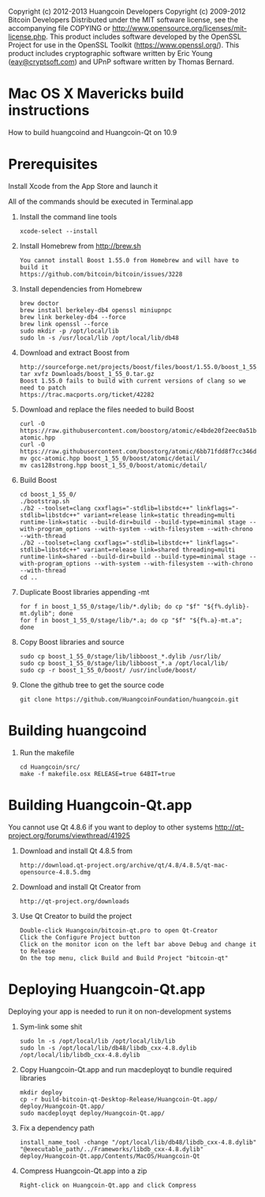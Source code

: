 Copyright (c) 2012-2013 Huangcoin Developers
Copyright (c) 2009-2012 Bitcoin Developers
Distributed under the MIT software license, see the accompanying file
COPYING or http://www.opensource.org/licenses/mit-license.php. This
product includes software developed by the OpenSSL Project for use in the
OpenSSL Toolkit (https://www.openssl.org/). This product includes cryptographic
software written by Eric Young (eay@cryptsoft.com) and UPnP software written by
Thomas Bernard.


Mac OS X Mavericks build instructions
=====================================
How to build huangcoind and Huangcoin-Qt on 10.9


Prerequisites
=============
Install Xcode from the App Store and launch it

All of the commands should be executed in Terminal.app

1.  Install the command line tools

		xcode-select --install

2.  Install Homebrew from http://brew.sh

		You cannot install Boost 1.55.0 from Homebrew and will have to build it
		https://github.com/bitcoin/bitcoin/issues/3228

3.  Install dependencies from Homebrew

		brew doctor
		brew install berkeley-db4 openssl miniupnpc
		brew link berkeley-db4 --force
		brew link openssl --force
		sudo mkdir -p /opt/local/lib
		sudo ln -s /usr/local/lib /opt/local/lib/db48

4.  Download and extract Boost from

		http://sourceforge.net/projects/boost/files/boost/1.55.0/boost_1_55_0.tar.gz/
		tar xvfz Downloads/boost_1_55_0.tar.gz
		Boost 1.55.0 fails to build with current versions of clang so we need to patch
		https://trac.macports.org/ticket/42282

5.  Download and replace the files needed to build Boost

		curl -O https://raw.githubusercontent.com/boostorg/atomic/e4bde20f2eec0a51be14533871d2123bd2ab9cf3/include/boost/atomic/detail/gcc-atomic.hpp
		curl -O https://raw.githubusercontent.com/boostorg/atomic/6bb71fdd8f7cc346d90fb14beb38b7297fc1ffd9/include/boost/atomic/detail/cas128strong.hpp
		mv gcc-atomic.hpp boost_1_55_0/boost/atomic/detail/
		mv cas128strong.hpp boost_1_55_0/boost/atomic/detail/

6.  Build Boost

		cd boost_1_55_0/
		./bootstrap.sh
		./b2 --toolset=clang cxxflags="-stdlib=libstdc++" linkflags="-stdlib=libstdc++" variant=release link=static threading=multi runtime-link=static --build-dir=build --build-type=minimal stage --with-program_options --with-system --with-filesystem --with-chrono --with-thread
		./b2 --toolset=clang cxxflags="-stdlib=libstdc++" linkflags="-stdlib=libstdc++" variant=release link=shared threading=multi runtime-link=shared --build-dir=build --build-type=minimal stage --with-program_options --with-system --with-filesystem --with-chrono --with-thread
		cd ..

7.  Duplicate Boost libraries appending -mt

		for f in boost_1_55_0/stage/lib/*.dylib; do cp "$f" "${f%.dylib}-mt.dylib"; done
		for f in boost_1_55_0/stage/lib/*.a; do cp "$f" "${f%.a}-mt.a"; done

8.  Copy Boost libraries and source

		sudo cp boost_1_55_0/stage/lib/libboost_*.dylib /usr/lib/
		sudo cp boost_1_55_0/stage/lib/libboost_*.a /opt/local/lib/
		sudo cp -r boost_1_55_0/boost/ /usr/include/boost/

9.  Clone the github tree to get the source code

		git clone https://github.com/HuangcoinFoundation/huangcoin.git


Building huangcoind
=================

1.  Run the makefile

		cd Huangcoin/src/
		make -f makefile.osx RELEASE=true 64BIT=true


Building Huangcoin-Qt.app
=======================
You cannot use Qt 4.8.6 if you want to deploy to other systems
http://qt-project.org/forums/viewthread/41925

1.  Download and install Qt 4.8.5 from

		http://download.qt-project.org/archive/qt/4.8/4.8.5/qt-mac-opensource-4.8.5.dmg

2.  Download and install Qt Creator from 

		http://qt-project.org/downloads

3.  Use Qt Creator to build the project

		Double-click Huangcoin/bitcoin-qt.pro to open Qt-Creator
		Click the Configure Project button
		Click on the monitor icon on the left bar above Debug and change it to Release
		On the top menu, click Build and Build Project "bitcoin-qt"


Deploying Huangcoin-Qt.app
========================
Deploying your app is needed to run it on non-development systems

1.  Sym-link some shit

		sudo ln -s /opt/local/lib /opt/local/lib/lib
		sudo ln -s /opt/local/lib/db48/libdb_cxx-4.8.dylib /opt/local/lib/libdb_cxx-4.8.dylib

2.  Copy Huangcoin-Qt.app and run macdeployqt to bundle required libraries

		mkdir deploy
		cp -r build-bitcoin-qt-Desktop-Release/Huangcoin-Qt.app/ deploy/Huangcoin-Qt.app/
		sudo macdeployqt deploy/Huangcoin-Qt.app/

3.  Fix a dependency path

		install_name_tool -change "/opt/local/lib/db48/libdb_cxx-4.8.dylib" "@executable_path/../Frameworks/libdb_cxx-4.8.dylib" deploy/Huangcoin-Qt.app/Contents/MacOS/Huangcoin-Qt

4.  Compress Huangcoin-Qt.app into a zip

		Right-click on Huangcoin-Qt.app and click Compress